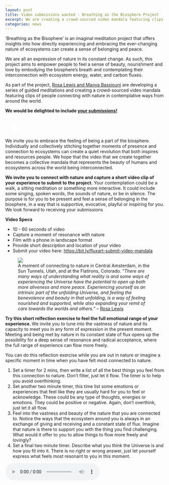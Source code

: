 ```yaml
---
layout: post
title: Video submissions wanted - Breathing as the Biosphere Project
excerpt: We are creating a crowd-sourced video mandala featuring clips of people connecting with nature in contemplative ways from around the world.  
categories: news
---
```


<script>
// Initialize each video container separately
document.addEventListener('DOMContentLoaded', function() {
    document.querySelectorAll('.video-container').forEach(container => {
        const thumbnail = container.querySelector('.video-thumbnail');
        const videoIframe = container.querySelector('.video-iframe');
        
        thumbnail.addEventListener('click', function() {
            thumbnail.style.display = 'none';
            videoIframe.style.display = 'block';
            
            // Reload iframe to ensure video starts playing
            const iframe = videoIframe.querySelector('iframe');
            const src = iframe.src;
            iframe.src = src;
        });
    });
});
</script>


‘Breathing as the Bisophere’ is an imaginal meditation project that offers insights into how directly experiencing and embracing the ever-changing nature of ecosystems can create a sense of belonging and peace. 

We are all an expression of nature in its constant change. As such, this project aims to empower people to feel a sense of beauty, nourishment and love by embodying the biosphere’s breath and contemplating their interconnection with ecosystem energy, water, and carbon fluxes.

As part of the project, <a href="https://fluxnetart.github.io/Rosa/">Rosa Lewis and Maoya Bassiouni</a> are developing a series of guided meditations and creating a crowd-sourced video mandala featuring clips of people connecting with nature in contemplative ways from around the world. 

<b>We would be delighted to include <a href = "https://bit.ly/fluxart-submit-video-mandala">your submissions!</a></b>

<div class="video-container" id="video1">
    <div class="video-thumbnail" style="background-image: url('https://fluxnetart.github.io/images/mandala_examples.png');">
        <div class="play-button">
            <svg width="64" height="64" viewBox="0 0 24 24" fill="white">
                <path d="M8 5v14l11-7z"/>
            </svg>
        </div>
    </div>
    <div class="video-iframe" style="display: none;">
        <iframe src="https://drive.google.com/file/d/1MCijbiDhSBNlDYdRJEaATgirR2w8SMmQ/preview" frameborder="0" allowfullscreen></iframe>
    </div>
</div>
<figcaption>We invite you to embrace the feeling of being a part of the biosphere. Individually and collectively stitching together moments of presence and connection to ecosystems can create a quiet revolution that both inspires and resources people. We hope that the video that we create together becomes a collective mandala that represents the beauty of humans and ecosystems across the world being interconnected.</figcaption>

<b>We invite you to connect with nature and capture a short video clip of your experience to submit to the project.</b> Your contemplation could be a walk, a sitting meditation or something more interactive. It could include some singing, spoken words, the sounds of nature, or be in silence. The purpose is for you to be present and feel a sense of belonging in the biosphere, in a way that is supportive, evocative, playful or inspiring for you. We look forward to receiving your submissions

<b>Video Specs</b>

* 10 - 60 seconds of video
* Capture a moment of resonance with nature
* Film with a phone in landscape format
* Provide short description and location of your video
* Submit your video here: <a href = "https://bit.ly/fluxart-submit-video-mandala">https://bit.ly/fluxart-submit-video-mandala</a>

<p></p>

<figure>
  <img src="https://fluxnetart.github.io/images/nature_moment_1.png">
  <figcaption>A moment of connecting to nature in Central Amsterdam, in the Sun Tunnels, Utah, and at the Flatirons, Colorado. “<i>There are many ways of understanding what reality is and some ways of experiencing the Universe have the potential to open up both more aliveness and more peace. Experiencing yourself as an intrinsic part of the unfolding Universe, and feeling the benevolence and beauty in that unfolding, is a way of feeling nourished and supported, while also expanding your remit of care towards the worlds and others.” </i> – <a href="https://fluxnetart.github.io/Rosa/">Rosa Lewis</a></figcaption>
</figure>

<b>Try this short relfection exercise to feel the full emotional range of your experience. </b>
We invite you to tune into the vastness of nature and its capacity to meet you in any form of expression in the present moment. Meeting and being met by nature in its constant state of flux opens up the possibility for a deep sense of resonance and radical acceptance, where the full range of experience can flow more freely. 

You can do this reflection exercise while you are out in nature or imagine a specific moment in time when you have felt most connected to nature.

1. Set a timer for 2 mins, then write a list of all the best things you feel from this connection to nature. Don’t filter, just let it flow. The timer is to help you avoid overthinking.
2. Set another two minute timer, this time list some emotions or experiences that feel like they are usually hard for you to feel or acknowledge. These could be any type of thoughts, energies or emotions. They could be positive or negative. Again, don’t overthink, just let it all flow.
3. Feel into the vastness and beauty of the nature that you are connected to. Notice the ways that the ecosystem around you is always in an exchange of giving and receiving and a constant state of flux. Imagine that nature is there to support you with the thing you find challenging. What would it offer to you to allow things to flow more freely and lovingly?
4. Set a final two minute timer. Describe what you think the Universe is and how you fit into it. There is no right or wrong answer, just let yourself express what feels most resonant to you in this moment.

<audio controls>
  <source src="https://docs.google.com/uc?export=download&id=1_0MHKjO3FScNxgrpig8GZoz6P1-uZKzl" type="audio/mpeg">
  Your browser does not support the audio element.
</audio>
